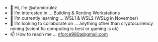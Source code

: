 - 👋 Hi, I’m @atomicrulez
- 👀 I’m interested in ...
Building & Renting Workstations
- 🌱 I’m currently learning ...
WSL1 & WSL2 (WSLg in November)
- 💞️ I’m looking to collaborate on ...
anything other than cryptocurrency mining (scientific computing is best or gaming is ok)
- 📫 How to reach me ...
nforce980a@gmail.com

<!---
atomicrulez/atomicrulez is a ✨ special ✨ repository because its `README.md` (this file) appears on your GitHub profile.
You can click the Preview link to take a look at your changes.
--->
